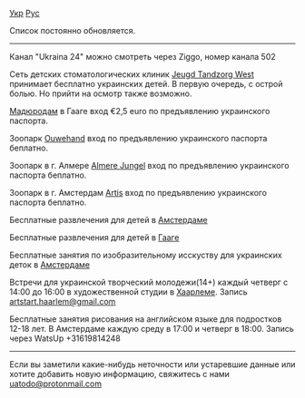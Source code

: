 [Укр](/) [Рус](/ru)

Список постоянно обновляется.

---

Канал "Ukraina 24" можно смотреть через Ziggo, номер канала 502

Сеть детских стоматологических клиник [Jeugd Tandzorg West](https://www.smile-west.com/) принимает бесплатно украинских детей. В первую очередь, с острой болью. Но прийти на осмотр также возможно.

[Мадюродам](https://www.madurodam.nl/ru) в Гааге вход €2,5 euro по предъявлению украинского паспорта.

Зоопарк [Ouwehand](https://www.ouwehand.nl/) вход по предъявлению украинского паспорта беплатно.

Зоопарк в г. Алмере [Almere Jungel](https://almerejungle.nl) вход по предъявлению украинского паспорта беплатно. 

Зоопарк в г. Амстердам [Artis](https://www.artis.nl/nl/) вход по предъявлению украинского паспорта беплатно.

Бесплатные развлечения для детей в [Амстердаме](https://www.instagram.com/p/CbcQmxYgkbr/?utm_medium=copy_link)

Бесплатные развлечения для детей в [Гааге](https://www.facebook.com/2021697194510945/posts/7756351761045431/?d=n)

Бесплатные занятия по изобразительному исскуству для украинских деток в [Амстердаме](https://www.instagram.com/p/Ca5EItGgSV-/?utm_medium=copy_link)

Встречи для украинской творческий молодежи(14+) каждый четверг с 14:00 до 16:00 в художественной студии в [Хаарлеме](https://www.instagram.com/artstart.haarlem/). Запись <artstart.haarlem@gmail.com>

Бесплатные занятия рисования на английском языке для подростков 12-18 лет. В Амстердаме каждую среду в 17:00 и четверг в 18:00. Запись через WatsUp +31619814248

---

Если вы заметили какие-нибудь неточности или устаревшие данные или хотите добавить новую информацию, свяжитесь с нами <uatodo@protonmail.com> 

